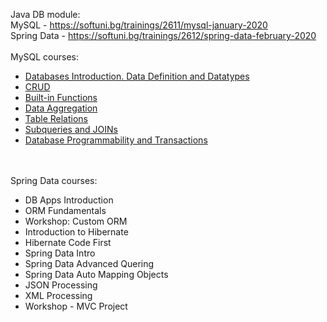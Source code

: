 Java DB module:
<br/>
MySQL - https://softuni.bg/trainings/2611/mysql-january-2020
<br/>
Spring Data - https://softuni.bg/trainings/2612/spring-data-february-2020
<br/>
<br/>
MySQL courses:
<br/>
* [Databases Introduction. Data Definition and Datatypes](https://github.com/HristoNakov13/SoftUni-JavaDB/tree/master/MySQL/Data%20Definitions%20and%20Types)
* [CRUD](https://github.com/HristoNakov13/SoftUni-JavaDB/tree/master/MySQL/CRUD)
* [Built-in Functions](https://github.com/HristoNakov13/SoftUni-JavaDB/tree/master/MySQL/Build-in%20Functions)
* [Data Aggregation](https://github.com/HristoNakov13/SoftUni-JavaDB/tree/master/MySQL/Data%20Aggregation)
* [Table Relations](https://github.com/HristoNakov13/SoftUni-JavaDB/tree/master/MySQL/Table%20Relations)
* [Subqueries and JOINs](https://github.com/HristoNakov13/SoftUni-JavaDB/tree/master/MySQL/Subqueries%20and%20Joins)
* [Database Programmability and Transactions](https://github.com/HristoNakov13/SoftUni-JavaDB/tree/master/MySQL/Procedures%2C%20Transactions%20and%20Triggers)
<br/>
<br/>
Spring Data courses:

* DB Apps Introduction
* ORM Fundamentals
* Workshop: Custom ORM
* Introduction to Hibernate
* Hibernate Code First
* Spring Data Intro
* Spring Data Advanced Quering
* Spring Data Auto Mapping Objects
* JSON Processing
* XML Processing
* Workshop - MVC Project

